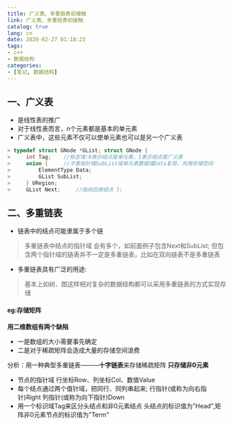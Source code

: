 ```yaml
---
title: 广义表、多重链表初接触
link: 广义表、多重链表初接触
catalog: true
lang: cn
date: 2020-02-27 01:18:23 
tags:
- c++
- 数据结构
categories:
- [笔记, 数据结构]
---
```


## 一、广义表

 - 是线性表的推广
 - 对于线性表而言，n个元素都是基本的单元素
 - 广义表中，这些元素不仅可以使单元素也可以是另一个广义表

```cpp
> typedef struct GNode *GList; struct GNode {
>     int Tag;    //标志域:0表示结点是单元素，1表示结点是广义表
>     union {     //子表指针域SubList域单元素数据域Data复用，共用存储空间
>         ElementType Data;
>         GList SubList;
>     } URegion;
>     GList Next;     //指向后继结点 };
```

## 二、多重链表

 - 链表中的结点可能隶属于多个链

> 多重链表中结点的指针域 会有多个，如前面例子包含Next和SubList;
> 但包含两个指针域的链表并不一定是多重链表，比如在双向链表不是多重链表
 - 多重链表具有广泛的用途:
> 基本上如树、图这样相对复杂的数据结构都可以采用多重链表的方式实现存储

#### eg:存储矩阵
 **用二维数组有两个缺陷** 
 - 一是数组的大小需要事先确定   
 - 二是对于稀疏矩阵会造成大量的存储空间浪费

分析：用一种典型多重链表———**十字链表**来存储稀疏矩阵
**只存储非0元素**
 - 节点的指针域
		行坐标Row、列坐标Col、数值Value 
 - 每个结点通过两个值针域，把同行、同列串起来;
  		行指针(或称为向右指针)Right
 		列指针(或称为向下指针)Down 
 - 用一个标识域Tag来区分头结点和非0元素结点 
 		头结点的标识值为"Head",矩阵非0元素节点的标识值为"Term"
